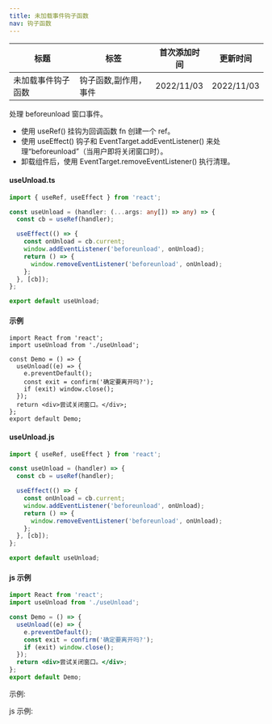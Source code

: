```yaml
---
title: 未加载事件钩子函数
nav: 钩子函数
---
```


| 标题               | 标签                  | 首次添加时间 | 更新时间   |
| ------------------ | --------------------- | ------------ | ---------- |
| 未加载事件钩子函数 | 钩子函数,副作用，事件 | 2022/11/03   | 2022/11/03 |

处理 beforeunload 窗口事件。

- 使用 useRef() 挂钩为回调函数 fn 创建一个 ref。
- 使用 useEffect() 钩子和 EventTarget.addEventListener() 来处理“beforeunload”（当用户即将关闭窗口时）。
- 卸载组件后，使用 EventTarget.removeEventListener() 执行清理。

#### useUnload.ts

```ts
import { useRef, useEffect } from 'react';

const useUnload = (handler: (...args: any[]) => any) => {
  const cb = useRef(handler);

  useEffect(() => {
    const onUnload = cb.current;
    window.addEventListener('beforeunload', onUnload);
    return () => {
      window.removeEventListener('beforeunload', onUnload);
    };
  }, [cb]);
};

export default useUnload;
```

#### 示例

```tsx | pure
import React from 'react';
import useUnload from './useUnload';

const Demo = () => {
  useUnload((e) => {
    e.preventDefault();
    const exit = confirm('确定要离开吗?');
    if (exit) window.close();
  });
  return <div>尝试关闭窗口。</div>;
};
export default Demo;
```

#### useUnload.js

```js
import { useRef, useEffect } from 'react';

const useUnload = (handler) => {
  const cb = useRef(handler);

  useEffect(() => {
    const onUnload = cb.current;
    window.addEventListener('beforeunload', onUnload);
    return () => {
      window.removeEventListener('beforeunload', onUnload);
    };
  }, [cb]);
};

export default useUnload;
```

#### js 示例

```jsx | pure
import React from 'react';
import useUnload from './useUnload';

const Demo = () => {
  useUnload((e) => {
    e.preventDefault();
    const exit = confirm('确定要离开吗?');
    if (exit) window.close();
  });
  return <div>尝试关闭窗口。</div>;
};
export default Demo;
```

示例:

<code src="./Demo.zh-CN.tsx" id="unloadTsDemoZH"></code>

js 示例:

<code src="./js/Demo.zh-CN.jsx" id="unloadTsDemoZH"></code>
